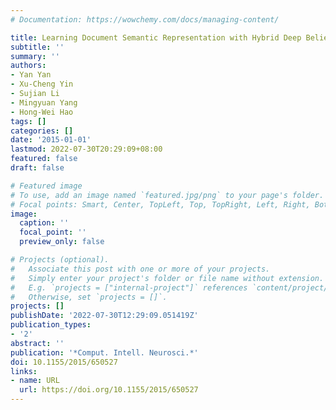 ```yaml
---
# Documentation: https://wowchemy.com/docs/managing-content/

title: Learning Document Semantic Representation with Hybrid Deep Belief Network
subtitle: ''
summary: ''
authors:
- Yan Yan
- Xu-Cheng Yin
- Sujian Li
- Mingyuan Yang
- Hong-Wei Hao
tags: []
categories: []
date: '2015-01-01'
lastmod: 2022-07-30T20:29:09+08:00
featured: false
draft: false

# Featured image
# To use, add an image named `featured.jpg/png` to your page's folder.
# Focal points: Smart, Center, TopLeft, Top, TopRight, Left, Right, BottomLeft, Bottom, BottomRight.
image:
  caption: ''
  focal_point: ''
  preview_only: false

# Projects (optional).
#   Associate this post with one or more of your projects.
#   Simply enter your project's folder or file name without extension.
#   E.g. `projects = ["internal-project"]` references `content/project/deep-learning/index.md`.
#   Otherwise, set `projects = []`.
projects: []
publishDate: '2022-07-30T12:29:09.051419Z'
publication_types:
- '2'
abstract: ''
publication: '*Comput. Intell. Neurosci.*'
doi: 10.1155/2015/650527
links:
- name: URL
  url: https://doi.org/10.1155/2015/650527
---
```

